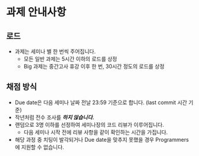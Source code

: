 # 과제 안내사항

## 로드

- 과제는 세미나 별 한 번씩 주어집니다.
  - 모든 일반 과제는 5시간 이하의 로드를 상정
  - Big 과제는 중간고사 휴강 이후 한 번, 30시간 정도의 로드를 상정


## 채점 방식

- Due date은 다음 세미나 날짜 전날 23:59 기준으로 합니다. (last commit 시간 기준)
- 작년처럼 전수 조사를 ***하지 않습니다.***
- 랜덤으로 3명 이하를 선정하여 세미나장의 코드 리뷰가 이루어집니다.
  - 다음 세미나 시작 전에 리뷰 사항을 같이 확인하는 시간을 가집니다.
- 해당 과정 중 치팅이 발각되거나 Due date을 맞추지 못했을 경우 Programmers에 지원할 수 없습니다.